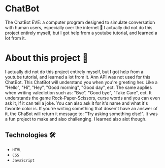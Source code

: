 # ChatBot
The ChatBot EVE:  a computer program designed to simulate conversation with human users, especially over the internet 🤖 
I actually did not do this project entirely myself, but I got help from a youtube tutorial, and learned a lot from it.

# About this project 🚀
I actually did not do this project entirely myself, but I got help from a youtube tutorial, and learned a lot from it. Ann API was not used for this ChatBot. This ChatBot will understand you when you're greeting her. Like a "Hello", "Hi", "Hey", "Good morning", "Good day", ect. The same applies when writing valediction such as: "Bye", "Good bye", "Take Care", ect. It understands the game Rock-Paper-Scissors, curse words and you can even ask it, if it can tell a joke. You can also ask it for it's name and what it's favorite color is. If you're writing something that dosen't have an answer of it, the ChaBot will return it message to: "Try asking something else!". It was a fun project to make and also challenging. I learned also alot though.



## Technologies 🛠️
* `HTML`
* `CSS`
* `JavaScript`
